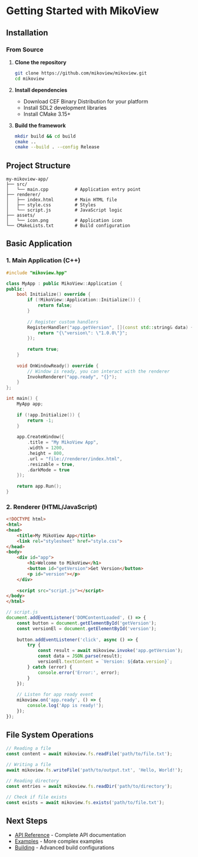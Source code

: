 # Getting Started with MikoView

## Installation

### From Source

1. **Clone the repository**
   ```bash
   git clone https://github.com/mikoview/mikoview.git
   cd mikoview
   ```

2. **Install dependencies**
   - Download CEF Binary Distribution for your platform
   - Install SDL2 development libraries
   - Install CMake 3.15+

3. **Build the framework**
   ```bash
   mkdir build && cd build
   cmake ..
   cmake --build . --config Release
   ```

## Project Structure

```
my-mikoview-app/
├── src/
│   └── main.cpp          # Application entry point
├── renderer/
│   ├── index.html        # Main HTML file
│   ├── style.css         # Styles
│   └── script.js         # JavaScript logic
├── assets/
│   └── icon.png          # Application icon
└── CMakeLists.txt        # Build configuration
```

## Basic Application

### 1. Main Application (C++)

```cpp
#include "mikoview.hpp"

class MyApp : public MikoView::Application {
public:
    bool Initialize() override {
        if (!MikoView::Application::Initialize()) {
            return false;
        }
        
        // Register custom handlers
        RegisterHandler("app.getVersion", [](const std::string& data) {
            return "{\"version\": \"1.0.0\"}";
        });
        
        return true;
    }
    
    void OnWindowReady() override {
        // Window is ready, you can interact with the renderer
        InvokeRenderer("app.ready", "{}");
    }
};

int main() {
    MyApp app;
    
    if (!app.Initialize()) {
        return -1;
    }
    
    app.CreateWindow({
        .title = "My MikoView App",
        .width = 1200,
        .height = 800,
        .url = "file://renderer/index.html",
        .resizable = true,
        .darkMode = true
    });
    
    return app.Run();
}
```

### 2. Renderer (HTML/JavaScript)

```html
<!DOCTYPE html>
<html>
<head>
    <title>My MikoView App</title>
    <link rel="stylesheet" href="style.css">
</head>
<body>
    <div id="app">
        <h1>Welcome to MikoView</h1>
        <button id="getVersion">Get Version</button>
        <p id="version"></p>
    </div>
    
    <script src="script.js"></script>
</body>
</html>
```

```javascript
// script.js
document.addEventListener('DOMContentLoaded', () => {
    const button = document.getElementById('getVersion');
    const versionEl = document.getElementById('version');
    
    button.addEventListener('click', async () => {
        try {
            const result = await mikoview.invoke('app.getVersion');
            const data = JSON.parse(result);
            versionEl.textContent = `Version: ${data.version}`;
        } catch (error) {
            console.error('Error:', error);
        }
    });
    
    // Listen for app ready event
    mikoview.on('app.ready', () => {
        console.log('App is ready!');
    });
});
```

## File System Operations

```javascript
// Reading a file
const content = await mikoview.fs.readFile('path/to/file.txt');

// Writing a file
await mikoview.fs.writeFile('path/to/output.txt', 'Hello, World!');

// Reading directory
const entries = await mikoview.fs.readDir('path/to/directory');

// Check if file exists
const exists = await mikoview.fs.exists('path/to/file.txt');
```

## Next Steps

- [API Reference](api-reference.md) - Complete API documentation
- [Examples](examples.md) - More complex examples
- [Building](building.md) - Advanced build configurations